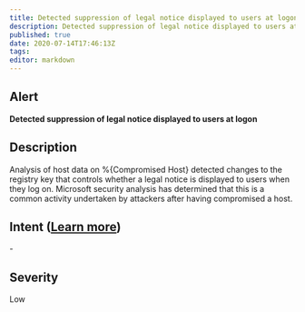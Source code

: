 ```yaml
---
title: Detected suppression of legal notice displayed to users at logon
description: Detected suppression of legal notice displayed to users at logon
published: true
date: 2020-07-14T17:46:13Z
tags:
editor: markdown
---
```


## Alert
**Detected suppression of legal notice displayed to users at logon**

## Description
Analysis of host data on %{Compromised Host} detected changes to the registry key that controls whether a legal notice is displayed to users when they log on. Microsoft security analysis has determined that this is a common activity undertaken by attackers after having compromised a host.

## Intent ([Learn more](/public/security/alerts/intentions.md))
\-

## Severity
Low




